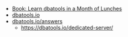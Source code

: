- [Book: Learn dbatools in a Month of Lunches](https://dbatools.io/meap/)
- [dbatools.io](https://dbatools.io/)
- [dbatools.io/answers](https://gist.github.com/potatoqualitee/6ec31e978f8467764f06ca431a37f612)
  - https://dbatools.io/dedicated-server/
